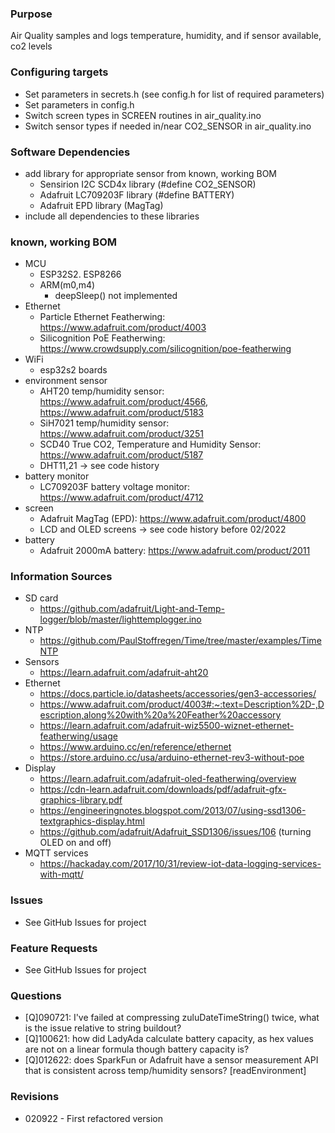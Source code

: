 ### Purpose
Air Quality samples and logs temperature, humidity, and if sensor available, co2 levels

### Configuring targets
- Set parameters in secrets.h (see config.h for list of required parameters)
- Set parameters in config.h
- Switch screen types in SCREEN routines in air_quality.ino
- Switch sensor types if needed in/near CO2_SENSOR in air_quality.ino

### Software Dependencies
- add library for appropriate sensor from known, working BOM
	- Sensirion I2C SCD4x library (#define CO2_SENSOR)
	- Adafruit LC709203F library (#define BATTERY)
	- Adafruit EPD library (MagTag)
- include all dependencies to these libraries

### known, working BOM
- MCU
	- ESP32S2. ESP8266
	- ARM(m0,m4)
		- deepSleep() not implemented
- Ethernet
	- Particle Ethernet Featherwing: https://www.adafruit.com/product/4003
	- Silicognition PoE Featherwing: https://www.crowdsupply.com/silicognition/poe-featherwing
- WiFi
	- esp32s2 boards
- environment sensor
	- AHT20 temp/humidity sensor: https://www.adafruit.com/product/4566, https://www.adafruit.com/product/5183
	- SiH7021 temp/humidity sensor: https://www.adafruit.com/product/3251
	- SCD40 True CO2, Temperature and Humidity Sensor: https://www.adafruit.com/product/5187
	- DHT11,21 -> see code history
- battery monitor
	- LC709203F battery voltage monitor: https://www.adafruit.com/product/4712
- screen
	- Adafruit MagTag (EPD): https://www.adafruit.com/product/4800
	- LCD and OLED screens -> see code history before 02/2022
- battery
	- Adafruit 2000mA battery: https://www.adafruit.com/product/2011

### Information Sources
- SD card
	- https://github.com/adafruit/Light-and-Temp-logger/blob/master/lighttemplogger.ino
- NTP
	- https://github.com/PaulStoffregen/Time/tree/master/examples/TimeNTP
- Sensors 
	- https://learn.adafruit.com/adafruit-aht20
- Ethernet
	- https://docs.particle.io/datasheets/accessories/gen3-accessories/
	- https://www.adafruit.com/product/4003#:~:text=Description%2D-,Description,along%20with%20a%20Feather%20accessory
	- https://learn.adafruit.com/adafruit-wiz5500-wiznet-ethernet-featherwing/usage
	- https://www.arduino.cc/en/reference/ethernet
	- https://store.arduino.cc/usa/arduino-ethernet-rev3-without-poe
- Display
	- https://learn.adafruit.com/adafruit-oled-featherwing/overview
	- https://cdn-learn.adafruit.com/downloads/pdf/adafruit-gfx-graphics-library.pdf
	- https://engineeringnotes.blogspot.com/2013/07/using-ssd1306-textgraphics-display.html
	- https://github.com/adafruit/Adafruit_SSD1306/issues/106 (turning OLED on and off)
- MQTT services
	- https://hackaday.com/2017/10/31/review-iot-data-logging-services-with-mqtt/

### Issues
- See GitHub Issues for project

### Feature Requests
- See GitHub Issues for project

### Questions
- [Q]090721: I've failed at compressing zuluDateTimeString() twice, what is the issue relative to string buildout?
- [Q]100621: how did LadyAda calculate battery capacity, as hex values are not on a linear formula though battery capacity is?
- [Q]012622: does SparkFun or Adafruit have a sensor measurement API that is consistent across temp/humidity sensors? [readEnvironment]

### Revisions
- 020922 - First refactored version